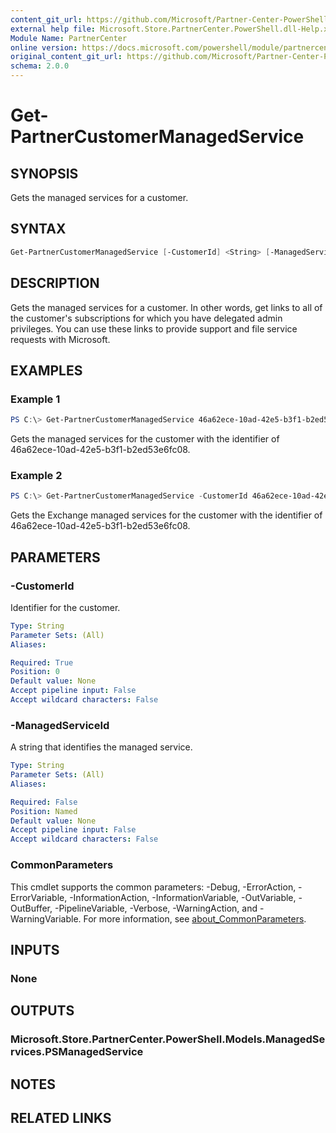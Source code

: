 ```yaml
---
content_git_url: https://github.com/Microsoft/Partner-Center-PowerShell/blob/master/docs/help/Get-PartnerCustomerManagedService.md
external help file: Microsoft.Store.PartnerCenter.PowerShell.dll-Help.xml
Module Name: PartnerCenter
online version: https://docs.microsoft.com/powershell/module/partnercenter/Get-PartnerCustomerManagedService
original_content_git_url: https://github.com/Microsoft/Partner-Center-PowerShell/blob/master/docs/help/Get-PartnerCustomerManagedService.md
schema: 2.0.0
---
```


# Get-PartnerCustomerManagedService

## SYNOPSIS
Gets the managed services for a customer.

## SYNTAX

```powershell
Get-PartnerCustomerManagedService [-CustomerId] <String> [-ManagedServiceId <String>] [<CommonParameters>]
```

## DESCRIPTION
Gets the managed services for a customer. In other words, get links to all of the customer's subscriptions for which you have delegated admin privileges. You can use these links to provide support and file service requests with Microsoft.

## EXAMPLES

### Example 1
```powershell
PS C:\> Get-PartnerCustomerManagedService 46a62ece-10ad-42e5-b3f1-b2ed53e6fc08
```

Gets the managed services for the customer with the identifier of 46a62ece-10ad-42e5-b3f1-b2ed53e6fc08.

### Example 2
```powershell
PS C:\> Get-PartnerCustomerManagedService -CustomerId 46a62ece-10ad-42e5-b3f1-b2ed53e6fc08 -ManagedServiceId Exchange
```

Gets the Exchange managed services for the customer with the identifier of 46a62ece-10ad-42e5-b3f1-b2ed53e6fc08.

## PARAMETERS

### -CustomerId
Identifier for the customer.

```yaml
Type: String
Parameter Sets: (All)
Aliases:

Required: True
Position: 0
Default value: None
Accept pipeline input: False
Accept wildcard characters: False
```

### -ManagedServiceId
A string that identifies the managed service.

```yaml
Type: String
Parameter Sets: (All)
Aliases:

Required: False
Position: Named
Default value: None
Accept pipeline input: False
Accept wildcard characters: False
```

### CommonParameters
This cmdlet supports the common parameters: -Debug, -ErrorAction, -ErrorVariable, -InformationAction, -InformationVariable, -OutVariable, -OutBuffer, -PipelineVariable, -Verbose, -WarningAction, and -WarningVariable. For more information, see [about_CommonParameters](http://go.microsoft.com/fwlink/?LinkID=113216).

## INPUTS

### None

## OUTPUTS

### Microsoft.Store.PartnerCenter.PowerShell.Models.ManagedServices.PSManagedService

## NOTES

## RELATED LINKS
